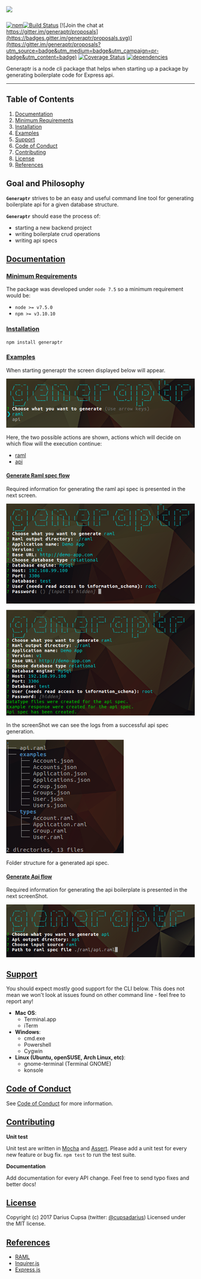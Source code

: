 ![](http://i.imgur.com/yCRAubA.png)
========

[![npm](https://badge.fury.io/js/generaptr.svg)](http://badge.fury.io/js/generaptr)[![Build Status](https://travis-ci.org/generaptr/generaptr.svg)](http://travis-ci.org/generaptr/generaptr) [![Join the chat at https://gitter.im/generaptr/proposals](https://badges.gitter.im/generaptr/proposals.svg)](https://gitter.im/generaptr/proposals?utm_source=badge&utm_medium=badge&utm_campaign=pr-badge&utm_content=badge) [![Coverage Status](https://coveralls.io/repos/github/cupsadarius/generaptr/badge.svg?branch=develop)](https://coveralls.io/github/cupsadarius/generaptr?branch=develop) [![dependencies](https://david-dm.org/cupsadarius/generaptr.svg?theme=shields.io)](https://david-dm.org/cupsadarius/generaptr)

Generaptr is a node cli package that helps when starting up a package by generating boilerplate code for Express api.

-------
## Table of Contents
1. [Documentation](#documentation)
2. [Minimum Requirements](#minimum-requirements)
3. [Installation](#instalation)
4. [Examples](#examples)
5. [Support](#support)
6. [Code of Conduct](#code-conduct)
7. [Contributing](#contributing)
8. [License](#license)
9. [References](#references)

## Goal and Philosophy
**`Generaptr`** strives to be an easy and useful command line tool for generating boilerplate api for a given database structure.
 
**`Generaptr`** should ease the process of:
- starting a new backend project
- writing boilerplate crud operations
- writing api specs

## [Documentation](#documentation)
<a name="documentation"></a>
### [Minimum Requirements](#minimum-requirements)
<a name="minimum-requirements"></a>
The package was developed under `node 7.5` so a minimum requirement would be:
* `node >= v7.5.0`
* `npm >= v3.10.10`
### [Installation](#instalation)
<a name="instalation"></a>

``` shell
npm install generaptr
```

### [Examples](#examples)
<a name="examples"></a>

When starting generaptr the screen displayed below will appear.

![](./assets/genraptr.png)

Here, the two possible actions are shown, actions which will decide on which flow will the execution continue:
* [raml](#raml-flow)
* [api](#api-flow)
#### [Generate Raml spec flow](#raml-flow)
<a name="raml-flow"></a>

Required information for generating the raml api spec is presented in the next screen.
 
![](./assets/spec/raml-info.png)

![](./assets/spec/raml-final.png)

In the screenShot we can see the logs from a successful api spec generation.

![](./assets/spec/raml-folders.png)

Folder structure for a generated api spec.

#### [Generate Api flow](#api-flow)
<a name="api-flow"></a> 

Required information for generating the api boilerplate is presented in the next screenShot.

![](./assets/api/api-info.png)
## [Support](#support)
<a name="support"></a>
You should expect mostly good support for the CLI below. This does not mean we won't
look at issues found on other command line - feel free to report any!

- **Mac OS**:
  - Terminal.app
  - iTerm
- **Windows**:
  - cmd.exe
  - Powershell
  - Cygwin
- **Linux (Ubuntu, openSUSE, Arch Linux, etc)**:
  - gnome-terminal (Terminal GNOME)
  - konsole
## [Code of Conduct](#code-conduct)
<a name="code-conduct"></a>

See [Code of Conduct](./CODE_OF_CONDUCT.md) for more information.
## [Contributing](#contributing)
<a name="contributing"></a>

**Unit test**

Unit test are written in [Mocha](https://mochajs.org/) and [Assert](https://nodejs.org/api/assert.html). Please add a unit test for every new feature or bug fix. `npm test` to run the test suite.

**Documentation**

Add documentation for every API change. Feel free to send typo fixes and better docs!

## [License](#license)
<a name="license"></a>

Copyright (c) 2017 Darius Cupsa (twitter: [@cupsadarius](https://twitter.com/cupsadarius))
Licensed under the MIT license.
## [References](#references)
<a name="references"></a>
* [RAML](http://raml.org)
* [Inquirer.js](https://github.com/SBoudrias/Inquirer.js/)
* [Express.js](https://expressjs.com)

